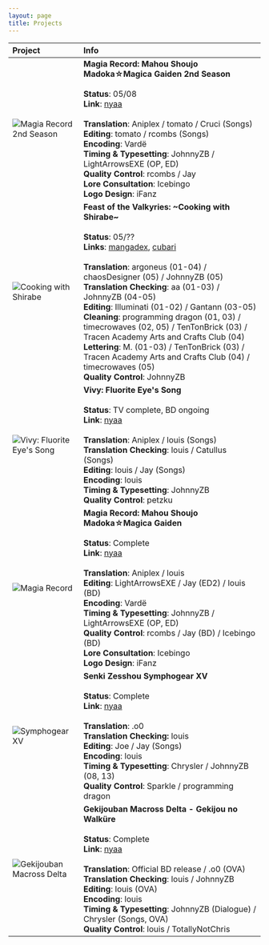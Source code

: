 ```yaml
---
layout: page
title: Projects
---
```




| Project | Info |
| :--- | :--- |
| ![Magia Record 2nd Season](https://poweris.moe/assets/img/magia-record-s2.jpg) | **Magia Record: Mahou Shoujo Madoka☆Magica Gaiden 2nd Season** <br><br> **Status**: 05/08 <br> **Link**: [nyaa](https://nyaa.si/user/yametetomete?f=0&c=0_0&q=Magia+Record) <br><br> **Translation**: Aniplex / tomato / Cruci (Songs) <br> **Editing**: tomato / rcombs (Songs) <br> **Encoding**: Vardë <br> **Timing & Typesetting**: JohnnyZB / LightArrowsEXE (OP, ED) <br> **Quality Control**: rcombs / Jay <br> **Lore Consultation**: Icebingo <br> **Logo Design**: iFanz |
| ![Cooking with Shirabe](https://poweris.moe/assets/img/shirabemeshi.jpg) | **Feast of the Valkyries: \~Cooking with Shirabe\~** <br><br> **Status**: 05/?? <br> **Links**: [mangadex](https://mangadex.org/title/9fd23805-7571-4f09-baff-89d059fba8f9/senki-kanshoku-symphogear-shirabemeshi), [cubari](https://cubari.moe/read/gist/CookingWithShirabe/) <br> <br> **Translation**: argoneus (01-04) / chaosDesigner (05) / JohnnyZB (05) <br> **Translation Checking**: aa (01-03) / JohnnyZB (04-05) <br> **Editing**: Illuminati (01-02) / Gantann (03-05) <br> **Cleaning**: programming dragon (01, 03) / timecrowaves (02, 05) / TenTonBrick (03) / Tracen Academy Arts and Crafts Club (04) <br> **Lettering**: M. (01-03) / TenTonBrick (03) / Tracen Academy Arts and Crafts Club (04) / timecrowaves (05) <br> **Quality Control**: JohnnyZB |
| ![Vivy: Fluorite Eye's Song](https://poweris.moe/assets/img/vivy.jpg) | **Vivy: Fluorite Eye's Song** <br><br> **Status**: TV complete, BD ongoing <br> **Link**: [nyaa](https://nyaa.si/user/yametetomete?f=0&c=0_0&q=Vivy) <br><br> **Translation**: Aniplex / louis (Songs) <br> **Translation Checking**: louis / Catullus (Songs) <br> **Editing**: louis / Jay (Songs) <br> **Encoding**: louis <br> **Timing & Typesetting**: JohnnyZB <br> **Quality Control**: petzku |
| ![Magia Record](https://poweris.moe/assets/img/magia-record.jpg) | **Magia Record: Mahou Shoujo Madoka☆Magica Gaiden** <br><br> **Status**: Complete <br> **Link**: [nyaa](https://nyaa.si/view/1617057) <br><br> **Translation**: Aniplex / louis <br> **Editing**: LightArrowsEXE / Jay (ED2) / louis (BD) <br> **Encoding**: Vardë <br> **Timing & Typesetting**: JohnnyZB / LightArrowsEXE (OP, ED) <br> **Quality Control**: rcombs / Jay (BD) / Icebingo (BD) <br> **Lore Consultation**: Icebingo <br> **Logo Design**: iFanz |
| ![Symphogear XV](https://poweris.moe/assets/img/symphogear-xv.jpg) | **Senki Zesshou Symphogear XV** <br><br> **Status**: Complete <br> **Link**: [nyaa](https://nyaa.si/view/1332479) <br><br> **Translation**: .o0 <br> **Translation Checking:** louis <br> **Editing**: Joe / Jay (Songs) <br> **Encoding**: louis <br> **Timing & Typesetting**: Chrysler / JohnnyZB (08, 13) <br> **Quality Control**: Sparkle / programming dragon |
| ![Gekijouban Macross Delta](https://poweris.moe/assets/img/macross-delta-movie.jpg) | **Gekijouban Macross Delta - Gekijou no Walküre** <br><br> **Status**: Complete <br> **Link**: [nyaa](https://nyaa.si/view/1122499) <br><br> **Translation**: Official BD release / .o0 (OVA) <br> **Translation Checking**: louis / JohnnyZB <br> **Editing**: louis (OVA) <br> **Encoding**: louis <br> **Timing & Typesetting**: JohnnyZB (Dialogue) / Chrysler (Songs, OVA) <br> **Quality Control**: louis / TotallyNotChris |
